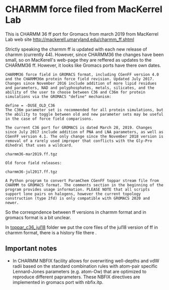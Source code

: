 # CHARMM force filed from MacKerrel Lab

This is CHARMM 36 ff port for Gromacs from march 2019  from MacKerrel Lab web site http://mackerell.umaryland.edu/charmm_ff.shtml

Strictly speaking the charmm ff is updated with each new release of charmm (currently 44). However, since CHARMM36 the changes have been small, so on MacKerell's web-page they are reffered as updates to the CHARMM36 ff.
However, it looks like Gromacs ports have there own dates.

```
CHARMM36 force field in GROMACS format, including CGenFF version 4.0 and the CHARMM36m protein force field revision. Updated July 2017. Changes since November 2016 include addition of more lipid residues and parameters, NAD and polyphosphates, metals, silicates, and the ability of the user to choose between C36 and C36m for protein simulations via the GROMACS "define" mechanism:

define = -DUSE_OLD_C36
The C36m parameter set is recommended for all protein simulations, but the ability to toggle between old and new parameter sets may be useful in the case of force field comparisons.

The current C36 port for GROMACS is dated March 28, 2019. Changes since July 2017 include addition of PNA and LNA parameters, as well as CGenFF version 4.1. The only change since the November 2018 version is removal of a rarely used improper that conflicts with the Gly-Pro dihedral that uses a wildcard.

charmm36-mar2019.ff.tgz

Old force field releases:

charmm36-jul2017.ff.tgz

A Python program to convert ParamChem CGenFF toppar stream file from CHARMM to GROMACS format. The comments section in the beginning of the program provides usage information. PLEASE NOTE that all scripts support lone pairs on halogens, however the current topology construction (type 2fd) is only compatible with GROMACS 2020 and newer.
```

So the correspndence between ff versions in charmm format and in gromacs format is a bit unclear.

In [toppar_c36_jul18](toppar_c36_jul18) folder we put the core files of the jul18 version of ff in charmm format, there is a history file there .

## Important notes
- In CHARMM NBFIX facility allows for overwriting well-depths and vdW radii based on the standard combination rules with atom-pair specific Lennard-Jones parameters (e.g. atom-Ow) that are optimized to reproduce different paprameters.
These NBFIX directives are implemented in gromacs port with nbfix.itp.

